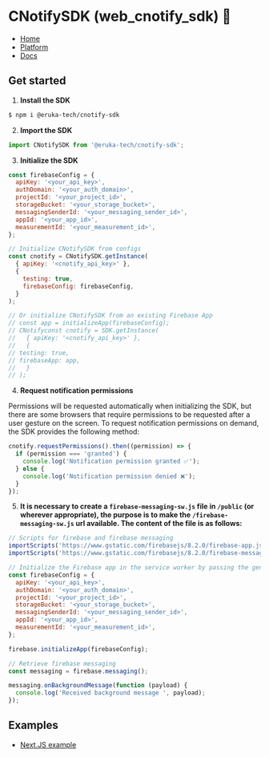 # CNotifySDK (web_cnotify_sdk) 🔔

- [Home](https://cnotify.me)
- [Platform](https://app.cnotify.me)
- [Docs](https://docs.cnotify.me)

## Get started

1. **Install the SDK**

```bash
$ npm i @eruka-tech/cnotify-sdk
```

2. **Import the SDK**

```javascript
import CNotifySDK from '@eruka-tech/cnotify-sdk';
```

3. **Initialize the SDK**

```javascript
const firebaseConfig = {
  apiKey: '<your_api_key>',
  authDomain: '<your_auth_domain>',
  projectId: '<your_project_id>',
  storageBucket: '<your_storage_bucket>',
  messagingSenderId: '<your_messaging_sender_id>',
  appId: '<your_app_id>',
  measurementId: '<your_measurement_id>',
};

// Initialize CNotifySDK from configs
const cnotify = CNotifySDK.getInstance(
  { apiKey: '<cnotify_api_key>' },
  {
    testing: true,
    firebaseConfig: firebaseConfig,
  }
);

// Or initialize CNotifySDK from an existing Firebase App
// const app = initializeApp(firebaseConfig);
// CNotifyconst cnotify = SDK.getInstance(
//   { apiKey: '<cnotify_api_key>' },
//   {
// testing: true,
// firebaseApp: app,
//   }
// );
```

4. **Request notification permissions**

Permissions will be requested automatically when initializing the SDK, but there are some browsers that require permissions to be requested after a user gesture on the screen. To request notification permissions on demand, the SDK provides the following method:

```javascript
cnotify.requestPermissions().then((permission) => {
  if (permission === 'granted') {
    console.log('Notification permission granted ✅');
  } else {
    console.log('Notification permission denied ❌');
  }
});
```

5. **It is necessary to create a `firebase-messaging-sw.js` file in `/public` (or wherever appropriate), the purpose is to make the `/firebase-messaging-sw.js` url available. The content of the file is as follows:**

```javascript
// Scripts for firebase and firebase messaging
importScripts('https://www.gstatic.com/firebasejs/8.2.0/firebase-app.js');
importScripts('https://www.gstatic.com/firebasejs/8.2.0/firebase-messaging.js');

// Initialize the Firebase app in the service worker by passing the generated config
const firebaseConfig = {
  apiKey: '<your_api_key>',
  authDomain: '<your_auth_domain>',
  projectId: '<your_project_id>',
  storageBucket: '<your_storage_bucket>',
  messagingSenderId: '<your_messaging_sender_id>',
  appId: '<your_app_id>',
  measurementId: '<your_measurement_id>',
};

firebase.initializeApp(firebaseConfig);

// Retrieve firebase messaging
const messaging = firebase.messaging();

messaging.onBackgroundMessage(function (payload) {
  console.log('Received background message ', payload);
});
```

## Examples

- [Next.JS example](https://github.com/tlofano/cnotify_nextjs_example)

